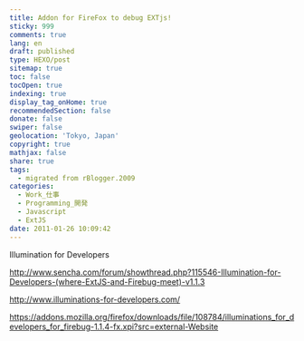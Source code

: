 ```yaml
---
title: Addon for FireFox to debug EXTjs!
sticky: 999
comments: true
lang: en
draft: published
type: HEXO/post
sitemap: true
toc: false
tocOpen: true
indexing: true
display_tag_onHome: true
recommendedSection: false
donate: false
swiper: false
geolocation: 'Tokyo, Japan'
copyright: true
mathjax: false
share: true
tags:
  - migrated from rBlogger.2009
categories:
  - Work_仕事
  - Programming_開発
  - Javascript
  - ExtJS
date: 2011-01-26 10:09:42
---
```


 Illumination for Developers

http://www.sencha.com/forum/showthread.php?115546-Illumination-for-Developers-(where-ExtJS-and-Firebug-meet)-v1.1.3

http://www.illuminations-for-developers.com/


https://addons.mozilla.org/firefox/downloads/file/108784/illuminations_for_developers_for_firebug-1.1.4-fx.xpi?src=external-Website